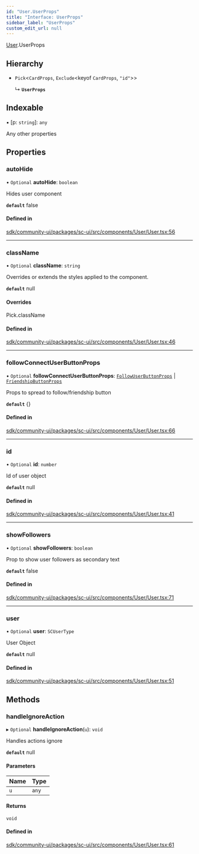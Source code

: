 ```yaml
---
id: "User.UserProps"
title: "Interface: UserProps"
sidebar_label: "UserProps"
custom_edit_url: null
---
```


[User](../modules/User.md).UserProps

## Hierarchy

- `Pick`<`CardProps`, `Exclude`<keyof `CardProps`, ``"id"``\>\>

  ↳ **`UserProps`**

## Indexable

▪ [p: `string`]: `any`

Any other properties

## Properties

### autoHide

• `Optional` **autoHide**: `boolean`

Hides user component

**`default`** false

#### Defined in

[sdk/community-ui/packages/sc-ui/src/components/User/User.tsx:56](https://github.com/selfcommunity/community-ui/blob/a7bfc2b/packages/sc-ui/src/components/User/User.tsx#L56)

___

### className

• `Optional` **className**: `string`

Overrides or extends the styles applied to the component.

**`default`** null

#### Overrides

Pick.className

#### Defined in

[sdk/community-ui/packages/sc-ui/src/components/User/User.tsx:46](https://github.com/selfcommunity/community-ui/blob/a7bfc2b/packages/sc-ui/src/components/User/User.tsx#L46)

___

### followConnectUserButtonProps

• `Optional` **followConnectUserButtonProps**: [`FollowUserButtonProps`](FollowUserButton.FollowUserButtonProps.md) \| [`FriendshipButtonProps`](FriendshipUserButton.FriendshipButtonProps.md)

Props to spread to follow/friendship button

**`default`** {}

#### Defined in

[sdk/community-ui/packages/sc-ui/src/components/User/User.tsx:66](https://github.com/selfcommunity/community-ui/blob/a7bfc2b/packages/sc-ui/src/components/User/User.tsx#L66)

___

### id

• `Optional` **id**: `number`

Id of user object

**`default`** null

#### Defined in

[sdk/community-ui/packages/sc-ui/src/components/User/User.tsx:41](https://github.com/selfcommunity/community-ui/blob/a7bfc2b/packages/sc-ui/src/components/User/User.tsx#L41)

___

### showFollowers

• `Optional` **showFollowers**: `boolean`

 Prop to show user followers as secondary text

**`default`** false

#### Defined in

[sdk/community-ui/packages/sc-ui/src/components/User/User.tsx:71](https://github.com/selfcommunity/community-ui/blob/a7bfc2b/packages/sc-ui/src/components/User/User.tsx#L71)

___

### user

• `Optional` **user**: `SCUserType`

User Object

**`default`** null

#### Defined in

[sdk/community-ui/packages/sc-ui/src/components/User/User.tsx:51](https://github.com/selfcommunity/community-ui/blob/a7bfc2b/packages/sc-ui/src/components/User/User.tsx#L51)

## Methods

### handleIgnoreAction

▸ `Optional` **handleIgnoreAction**(`u`): `void`

Handles actions ignore

**`default`** null

#### Parameters

| Name | Type |
| :------ | :------ |
| `u` | `any` |

#### Returns

`void`

#### Defined in

[sdk/community-ui/packages/sc-ui/src/components/User/User.tsx:61](https://github.com/selfcommunity/community-ui/blob/a7bfc2b/packages/sc-ui/src/components/User/User.tsx#L61)
